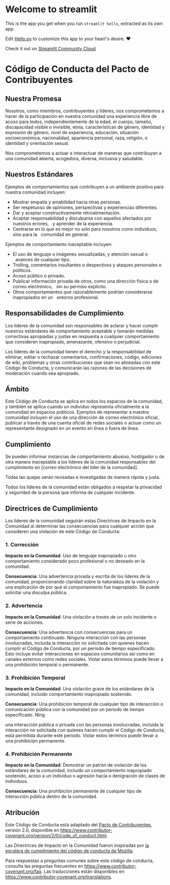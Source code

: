 # Welcome to streamlit

This is the app you get when you run `streamlit hello`, extracted as its own app.

Edit [Hello.py](./Hello.py) to customize this app to your heart's desire. ❤️

Check it out on [Streamlit Community Cloud](https://st-hello-app.streamlit.app/)





# Código de Conducta del Pacto de Contribuyentes

## Nuestra Promesa

Nosotros, como miembros, contribuyentes y líderes, nos comprometemos a hacer de la participación en nuestra
comunidad una experiencia libre de acoso para todos, independientemente de la edad, el cuerpo,
tamaño, discapacidad visible o invisible, etnia, características de género,
identidad y expresión de género, nivel de experiencia, educación, situación socioeconómica,
nacionalidad, apariencia personal, raza, religión, o identidad y orientación sexual.

Nos comprometemos a actuar e interactuar de maneras que contribuyan a una comunidad abierta, acogedora,
diversa, inclusiva y saludable.

## Nuestros Estándares

Ejemplos de comportamientos que contribuyen a un ambiente positivo para nuestra
comunidad incluyen:

* Mostrar empatía y amabilidad hacia otras personas.
* Ser respetuoso de opiniones, perspectivas y experiencias diferentes.
* Dar y aceptar constructivamente retroalimentación.
* Aceptar responsabilidad y disculparse con aquellos afectados por nuestros errores,
  y aprender de la experiencia.
* Centrarse en lo que es mejor no solo para nosotros como individuos, sino para la
  comunidad en general.

Ejemplos de comportamiento inaceptable incluyen:

* El uso de lenguaje o imágenes sexualizadas, y atención sexual o
  avances de cualquier tipo.
* Trolling, comentarios insultantes o despectivos y ataques personales o políticos.
* Acoso público o privado.
* Publicar información privada de otros, como una dirección física o de correo electrónico,
  sin su permiso explícito.
* Otros comportamientos que razonablemente podrían considerarse inapropiados en un
  entorno profesional.

## Responsabilidades de Cumplimiento

Los líderes de la comunidad son responsables de aclarar y hacer cumplir nuestros estándares de
comportamiento aceptable y tomarán medidas correctivas apropiadas y justas en
respuesta a cualquier comportamiento que consideren inapropiado, amenazante, ofensivo
o perjudicial.

Los líderes de la comunidad tienen el derecho y la responsabilidad de eliminar, editar o rechazar
comentarios, confirmaciones, código, ediciones de wiki, problemas y otras contribuciones que sean
no alineadas con este Código de Conducta, y comunicarán las razones de las decisiones de moderación
cuando sea apropiado.

## Ámbito

Este Código de Conducta se aplica en todos los espacios de la comunidad, y también se aplica cuando
un individuo representa oficialmente a la comunidad en espacios públicos.
Ejemplos de representar a nuestra comunidad incluyen el uso de una dirección de correo electrónico oficial,
publicar a través de una cuenta oficial de redes sociales o actuar como un representante designado
en un evento en línea o fuera de línea.

## Cumplimiento

Se pueden informar instancias de comportamiento abusivo, hostigador o de otra manera inaceptable
a los líderes de la comunidad responsables del cumplimiento en
[correo electrónico del líder de la comunidad].

Todas las quejas serán revisadas e investigadas de manera rápida y justa.

Todos los líderes de la comunidad están obligados a respetar la privacidad y seguridad de
la persona que informa de cualquier incidente.

## Directrices de Cumplimiento

Los líderes de la comunidad seguirán estas Directrices de Impacto en la Comunidad al determinar
las consecuencias para cualquier acción que consideren una violación de este Código de Conducta:

### 1. Corrección

**Impacto en la Comunidad**: Uso de lenguaje inapropiado u otro comportamiento considerado
poco profesional o no deseado en la comunidad.

**Consecuencia**: Una advertencia privada y escrita de los líderes de la comunidad, proporcionando
claridad sobre la naturaleza de la violación y una explicación de por qué el
comportamiento fue inapropiado. Se puede solicitar una disculpa pública.

### 2. Advertencia

**Impacto en la Comunidad**: Una violación a través de un solo incidente o serie
de acciones.

**Consecuencia**: Una advertencia con consecuencias para un comportamiento continuado. Ninguna
interacción con las personas involucradas, incluida la interacción no solicitada con
quienes hacen cumplir el Código de Conducta, por un período de tiempo especificado. Esto
incluye evitar interacciones en espacios comunitarios así como en canales externos
como redes sociales. Violar estos términos puede llevar a una prohibición temporal o
permanente.

### 3. Prohibición Temporal

**Impacto en la Comunidad**: Una violación grave de los estándares de la comunidad, incluido
comportamiento inapropiado sostenido.

**Consecuencia**: Una prohibición temporal de cualquier tipo de interacción o
comunicación pública con la comunidad por un período de tiempo especificado. Ning

una interacción pública o
privada con las personas involucradas, incluida la interacción no solicitada
con quienes hacen cumplir el Código de Conducta, está permitida durante este período.
Violar estos términos puede llevar a una prohibición permanente.

### 4. Prohibición Permanente

**Impacto en la Comunidad**: Demostrar un patrón de violación de los estándares de la comunidad,
incluido un comportamiento inapropiado sostenido, acoso a un
individuo o agresión hacia o denigración de clases de individuos.

**Consecuencia**: Una prohibición permanente de cualquier tipo de interacción pública dentro
de la comunidad.

## Atribución

Este Código de Conducta está adaptado del [Pacto de Contribuyentes][página de inicio],
versión 2.0, disponible en
https://www.contributor-covenant.org/version/2/0/code_of_conduct.html.

Las Directrices de Impacto en la Comunidad fueron inspiradas por [la escalera de cumplimiento del código de conducta de Mozilla](https://github.com/mozilla/diversity).

[página de inicio]: https://www.contributor-covenant.org

Para respuestas a preguntas comunes sobre este código de conducta, consulta las preguntas frecuentes en
https://www.contributor-covenant.org/faq. Las traducciones están disponibles en
https://www.contributor-covenant.org/translations.

